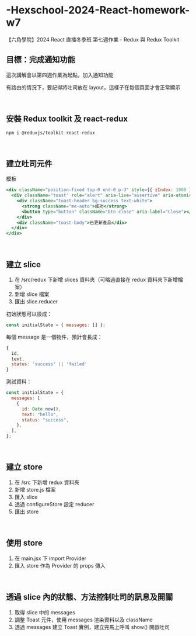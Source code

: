 # -Hexschool-2024-React-homework-w7

【六角學院】2024 React 直播冬季班 第七週作業 - Redux 與 Redux Toolkit

## 目標：完成通知功能

這次講解會以第四週作業為起點，加入通知功能

有路由的情況下，要記得將吐司放在 layout，這樣子在每個頁面才會正常顯示

<br>

## 安裝 Redux toolkit 及 react-redux

```bash
npm i @reduxjs/toolkit react-redux
```

<br>

## 建立吐司元件

模板

```jsx
<div className="position-fixed top-0 end-0 p-3" style={{ zIndex: 1000 }}>
  <div className="toast" role="alert" aria-live="assertive" aria-atomic="true">
    <div className="toast-header bg-success text-white">
      <strong className="me-auto">成功</strong>
      <button type="button" className="btn-close" aria-label="Close"></button>
    </div>
    <div className="toast-body">已更新產品</div>
  </div>
</div>
```

<br>

## 建立 slice

1. 在 /src/redux 下新增 slices 資料夾（可略過直接在 redux 資料夾下新增檔案）
2. 新增 slice 檔案
3. 匯出 slice.reducer

初始狀態可以設成：

```jsx
const initialState = { messages: [] };
```

每個 message 是一個物件，預計會長成：

```jsx
{
  id,
  text,
  status: 'success' || 'failed'
}
```

測試資料：

```jsx
const initialState = {
  messages: [
    {
      id: Date.now(),
      text: "hello",
      status: "success",
    },
  ],
};
```

<br>

## 建立 store

1. 在 /src 下新增 redux 資料夾
2. 新增 store.js 檔案
3. 匯入 slice
4. 透過 configureStore 設定 reducer
5. 匯出 store

<br>

## 使用 store

1. 在 main.jsx 下 import Provider
2. 匯入 store 作為 Provider 的 props 傳入

<br>

## 透過 slice 內的狀態、方法控制吐司的訊息及開關

1. 取得 slice 中的 messages
2. 調整 Toast 元件，使用 messages 渲染資料以及 className
3. 透過 messages 建立 Toast 實例，建立完馬上呼叫 show() 開啟吐司
